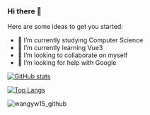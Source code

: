 ### Hi there 👋

<!--
**wangyw15/wangyw15** is a ✨ _special_ ✨ repository because its `README.md` (this file) appears on your GitHub profile.-->

Here are some ideas to get you started:

- 🔭 I’m currently studying Computer Science
- 🌱 I’m currently learning Vue3
- 👯 I’m looking to collaborate on myself
- 🤔 I’m looking for help with Google

[![GitHub stats](https://github-readme-stats.vercel.app/api?username=wangyw15&show_icons=true&theme=panda)](https://github.com/anuraghazra/github-readme-stats)

[![Top Langs](https://github-readme-stats.vercel.app/api/top-langs/?username=wangyw15&layout=compact&theme=panda)](https://github.com/anuraghazra/github-readme-stats)

![wangyw15_github](https://count.getloli.com/get/@:wangyw15_github?theme=rule34)

<!--
- 💬 Ask me about 
- 📫 How to reach me: ...
- 😄 Pronouns: ...
- ⚡ Fun fact: ...
-->

